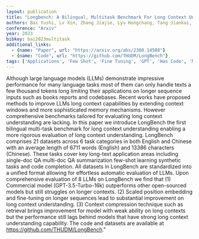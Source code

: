 ```yaml
---
layout: publication
title: "Longbench: A Bilingual, Multitask Benchmark For Long Context Understanding"
authors: Bai Yushi, Lv Xin, Zhang Jiajie, Lyu Hongchang, Tang Jiankai, Huang Zhidian, Du Zhengxiao, Liu Xiao, Zeng Aohan, Hou Lei, Dong Yuxiao, Tang Jie, Li Juanzi
conference: "Arxiv"
year: 2023
bibkey: bai2023multitask
additional_links:
  - {name: "Paper", url: "https://arxiv.org/abs/2308.14508"}
  - {name: "Code", url: "https://github.com/THUDM/LongBench"}
tags: ['Applications', 'Few Shot', 'Fine Tuning', 'GPT', 'Has Code', 'Model Architecture', 'Pretraining Methods', 'RAG', 'Training Techniques']
---
```

Although large language models (LLMs) demonstrate impressive performance for many language tasks most of them can only handle texts a few thousand tokens long limiting their applications on longer sequence inputs such as books reports and codebases. Recent works have proposed methods to improve LLMs long context capabilities by extending context windows and more sophisticated memory mechanisms. However comprehensive benchmarks tailored for evaluating long context understanding are lacking. In this paper we introduce LongBench the first bilingual multi-task benchmark for long context understanding enabling a more rigorous evaluation of long context understanding. LongBench comprises 21 datasets across 6 task categories in both English and Chinese with an average length of 6711 words (English) and 13386 characters (Chinese). These tasks cover key long-text application areas including single-doc QA multi-doc QA summarization few-shot learning synthetic tasks and code completion. All datasets in LongBench are standardized into a unified format allowing for effortless automatic evaluation of LLMs. Upon comprehensive evaluation of 8 LLMs on LongBench we find that (1) Commercial model (GPT-3.5-Turbo-16k) outperforms other open-sourced models but still struggles on longer contexts. (2) Scaled position embedding and fine-tuning on longer sequences lead to substantial improvement on long context understanding. (3) Context compression technique such as retrieval brings improvement for model with weak ability on long contexts but the performance still lags behind models that have strong long context understanding capability. The code and datasets are available at https://github.com/THUDM/LongBench."
